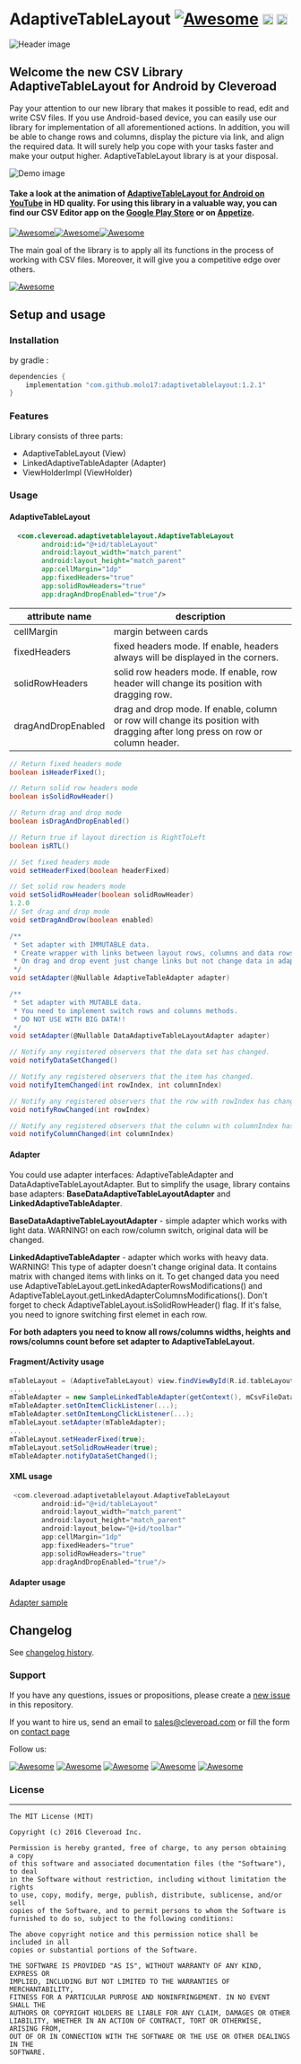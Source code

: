 # AdaptiveTableLayout [![Awesome](https://cdn.rawgit.com/sindresorhus/awesome/d7305f38d29fed78fa85652e3a63e154dd8e8829/media/badge.svg)](https://github.com/sindresorhus/awesome) <img src="https://www.cleveroad.com/public/comercial/label-android.svg" height="19"> <a href="https://www.cleveroad.com/?utm_source=github&utm_medium=label&utm_campaign=contacts"><img src="https://www.cleveroad.com/public/comercial/label-cleveroad.svg" height="19"></a>
![Header image](/images/header.png)

## Welcome the new CSV Library AdaptiveTableLayout for Android by Cleveroad

Pay your attention to our new library that makes it possible to read, edit and write CSV files. If you use Android-based device, you can easily use our library for implementation of all aforementioned actions. In addition, you will be able to change rows and columns, display the picture via link, and align the required data. It will surely help you cope with your tasks faster and make your output higher. AdaptiveTableLayout library is at your disposal.

![Demo image](/images/demo.gif)

#### Take a look at the animation of <strong><a target="_blank" href="https://www.youtube.com/watch?v=YTwpEPIlhuE">AdaptiveTableLayout for Android on YouTube</a></strong> in HD quality. For using this library in a valuable way, you can find our CSV Editor app on the <a target="_blank"  href="https://play.google.com/store/apps/details?id=com.cleveroad.tablelayout">Google Play Store</a> or on <a target="_blank"  href="https://appetize.io/app/wgacjavwr57fec241bq802gzcg?device=nexus5&scale=75&orientation=portrait&osVersion=7.0">Appetize</a>.
[![Awesome](/images/youtube.png)](https://www.youtube.com/watch?v=YTwpEPIlhuE)[![Awesome](/images/google-play.png)](https://play.google.com/store/apps/details?id=com.cleveroad.tablelayout)[![Awesome](/images/appertize.png)](https://appetize.io/app/wgacjavwr57fec241bq802gzcg?device=nexus5&scale=75&orientation=portrait&osVersion=7.0)

The main goal of the library is to apply all its functions in the process of working with CSV files. Moreover, it will give you a competitive edge over others. 

[![Awesome](/images/logo-footer.png)](https://www.cleveroad.com/?utm_source=github&utm_medium=label&utm_campaign=contacts)
<br/>
## Setup and usage
### Installation
by gradle : 
```groovy
dependencies {
    implementation "com.github.molo17:adaptivetablelayout:1.2.1"
}
```
### Features ###
Library consists of three parts:
- AdaptiveTableLayout (View)
- LinkedAdaptiveTableAdapter (Adapter)
- ViewHolderImpl (ViewHolder)

### Usage ###
#### AdaptiveTableLayout ####
```XML
  <com.cleveroad.adaptivetablelayout.AdaptiveTableLayout
        android:id="@+id/tableLayout"
        android:layout_width="match_parent"
        android:layout_height="match_parent"      
        app:cellMargin="1dp"
        app:fixedHeaders="true"
        app:solidRowHeaders="true"
        app:dragAndDropEnabled="true"/>
```
|  attribute name | description |
|---|---|
| cellMargin  | margin between cards |
| fixedHeaders  | fixed headers mode. If enable, headers always will be displayed in the corners. |
| solidRowHeaders  | solid row headers mode. If enable, row header will change its position with dragging row. |
| dragAndDropEnabled | drag and drop mode. If enable, column or row will change its position with dragging after long press on row or column header. |

```groovy
// Return fixed headers mode
boolean isHeaderFixed(); 

// Return solid row headers mode
boolean isSolidRowHeader()

// Return drag and drop mode
boolean isDragAndDropEnabled()

// Return true if layout direction is RightToLeft
boolean isRTL()

// Set fixed headers mode
void setHeaderFixed(boolean headerFixed)

// Set solid row headers mode
void setSolidRowHeader(boolean solidRowHeader)
1.2.0
// Set drag and drop mode
void setDragAndDrow(boolean enabled)

/**
 * Set adapter with IMMUTABLE data.
 * Create wrapper with links between layout rows, columns and data rows, columns.
 * On drag and drop event just change links but not change data in adapter.
 */
void setAdapter(@Nullable AdaptiveTableAdapter adapter)

/**
 * Set adapter with MUTABLE data.
 * You need to implement switch rows and columns methods.    
 * DO NOT USE WITH BIG DATA!!
 */
void setAdapter(@Nullable DataAdaptiveTableLayoutAdapter adapter)

// Notify any registered observers that the data set has changed.
void notifyDataSetChanged()

// Notify any registered observers that the item has changed.
void notifyItemChanged(int rowIndex, int columnIndex)

// Notify any registered observers that the row with rowIndex has changed.
void notifyRowChanged(int rowIndex)

// Notify any registered observers that the column with columnIndex has changed.
void notifyColumnChanged(int columnIndex)
```
#### Adapter ####
You could use adapter interfaces: AdaptiveTableAdapter and DataAdaptiveTableLayoutAdapter. But to simplify the usage, library contains base adapters: <b>BaseDataAdaptiveTableLayoutAdapter</b> and <b>LinkedAdaptiveTableAdapter</b>.

<b>BaseDataAdaptiveTableLayoutAdapter</b> - simple adapter which works with light data. WARNING! on each row/column switch, original data will be changed. 

<b>LinkedAdaptiveTableAdapter</b> - adapter which works with heavy data. WARNING! This type of adapter doesn't change original data. It contains matrix with changed items with links on it. To get changed data you need use AdaptiveTableLayout.getLinkedAdapterRowsModifications() and AdaptiveTableLayout.getLinkedAdapterColumnsModifications().
Don't forget to check AdaptiveTableLayout.isSolidRowHeader() flag. If it's false, you need to ignore switching first elemet in each row.

<b>For both adapters you need to know all rows/columns widths, heights and rows/columns count before set adapter to AdaptiveTableLayout.</b>
#### Fragment/Activity usage ####
```groovy
mTableLayout = (AdaptiveTableLayout) view.findViewById(R.id.tableLayout);
...
mTableAdapter = new SampleLinkedTableAdapter(getContext(), mCsvFileDataSource);
mTableAdapter.setOnItemClickListener(...);
mTableAdapter.setOnItemLongClickListener(...);
mTableLayout.setAdapter(mTableAdapter);
...
mTableLayout.setHeaderFixed(true);
mTableLayout.setSolidRowHeader(true);
mTableAdapter.notifyDataSetChanged();
```
#### XML usage ####
```groovy
 <com.cleveroad.adaptivetablelayout.AdaptiveTableLayout
        android:id="@+id/tableLayout"
        android:layout_width="match_parent"
        android:layout_height="match_parent"
        android:layout_below="@+id/toolbar"
        app:cellMargin="1dp"
        app:fixedHeaders="true"
        app:solidRowHeaders="true"
        app:dragAndDropEnabled="true"/>
```
#### Adapter usage ####
<a href="sample/src/main/java/com/cleveroad/sample/adapter/SampleLinkedTableAdapter.java"> Adapter sample </a>

## Changelog
See [changelog history].

### Support ###
If you have any questions, issues or propositions, please create a <a href="../../issues/new">new issue</a> in this repository.

If you want to hire us, send an email to sales@cleveroad.com or fill the form on <a href="https://www.cleveroad.com/contact">contact page</a>

Follow us:

[![Awesome](/images/social/facebook.png)](https://www.facebook.com/cleveroadinc/)   [![Awesome](/images/social/twitter.png)](https://twitter.com/cleveroadinc)   [![Awesome](/images/social/google.png)](https://plus.google.com/+CleveroadInc)   [![Awesome](/images/social/linkedin.png)](https://www.linkedin.com/company/cleveroad-inc-)   [![Awesome](/images/social/youtube.png)](https://www.youtube.com/channel/UCFNHnq1sEtLiy0YCRHG2Vaw)
<br/>
### License ###
* * *
    The MIT License (MIT)
    
    Copyright (c) 2016 Cleveroad Inc.
    
    Permission is hereby granted, free of charge, to any person obtaining a copy
    of this software and associated documentation files (the "Software"), to deal
    in the Software without restriction, including without limitation the rights
    to use, copy, modify, merge, publish, distribute, sublicense, and/or sell
    copies of the Software, and to permit persons to whom the Software is
    furnished to do so, subject to the following conditions:
    
    The above copyright notice and this permission notice shall be included in all
    copies or substantial portions of the Software.
    
    THE SOFTWARE IS PROVIDED "AS IS", WITHOUT WARRANTY OF ANY KIND, EXPRESS OR
    IMPLIED, INCLUDING BUT NOT LIMITED TO THE WARRANTIES OF MERCHANTABILITY,
    FITNESS FOR A PARTICULAR PURPOSE AND NONINFRINGEMENT. IN NO EVENT SHALL THE
    AUTHORS OR COPYRIGHT HOLDERS BE LIABLE FOR ANY CLAIM, DAMAGES OR OTHER
    LIABILITY, WHETHER IN AN ACTION OF CONTRACT, TORT OR OTHERWISE, ARISING FROM,
    OUT OF OR IN CONNECTION WITH THE SOFTWARE OR THE USE OR OTHER DEALINGS IN THE
    SOFTWARE.

[changelog history]: /CHANGELOG.md
